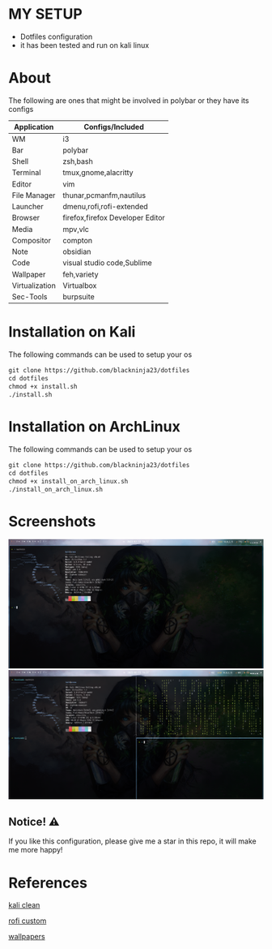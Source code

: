 # MY SETUP
- Dotfiles configuration
- it has been tested and run on kali linux

# About

The following are ones that might be involved in polybar or they have its configs

|Application|Configs/Included|
|-----------|-----------|
|WM|i3|
|Bar|polybar|
|Shell|zsh,bash|
|Terminal|tmux,gnome,alacritty|
|Editor|vim|
|File Manager|thunar,pcmanfm,nautilus|
|Launcher|dmenu,rofi,rofi-extended|
|Browser|firefox,firefox Developer Editor|
|Media|mpv,vlc|
|Compositor|compton|
|Note|obsidian|
|Code|visual studio code,Sublime|
|Wallpaper|feh,variety|
|Virtualization|Virtualbox|
|Sec-Tools|burpsuite|


# Installation on Kali
The following commands can be used to setup your os

```
git clone https://github.com/blackninja23/dotfiles
cd dotfiles
chmod +x install.sh
./install.sh
```

# Installation on ArchLinux
The following commands can be used to setup your os

```
git clone https://github.com/blackninja23/dotfiles
cd dotfiles
chmod +x install_on_arch_linux.sh
./install_on_arch_linux.sh
```

# Screenshots
![](01.png)
![](02.png)

## Notice! ⚠️

If you like this configuration, please give me a star in this repo, it will make me more happy!

# References
[kali clean](https://github.com/xct/kali-clean)

[rofi custom](https://github.com/adi1090x/rofi)

[wallpapers](https://github.com/goatfiles/wallpapers)
